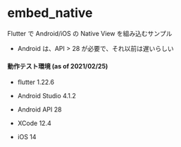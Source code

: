 # embed_native

Flutter で Android/iOS の Native View を組み込むサンプル
- Android は、API > 28 が必要で、それ以前は遅いらしい

#### 動作テスト環境 (as of 2021/02/25)
* flutter 1.22.6

* Android Studio 4.1.2
* Android API 28

* XCode 12.4
* iOS 14